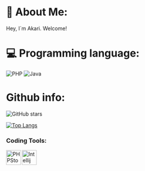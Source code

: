 # 💫 About Me:
Hey, I´m Akari. Welcome!

# 💻 Programming language:
  ![PHP](https://img.shields.io/badge/php-%23777BB4.svg?style=for-the-badge&logo=php&logoColor=white)
  ![Java](https://img.shields.io/badge/java-%23ED8B00.svg?style=for-the-badge&logo=openjdk&logoColor=white)
  
# Github info:
![GitHub stars](https://img.shields.io/github/stars/Akari-my?logo=github&style=social)

[![Top Langs](https://github-readme-stats.vercel.app/api/top-langs/?username=Akari-my&hide_progress=true)](https://github.com/anuraghazra/github-readme-stats)

### Coding Tools:
<img align="left" alt="PHPStorm" width="40px" src="https://resources.jetbrains.com/storage/products/company/brand/logos/PhpStorm_icon.png" />
<img align="left" alt="Intellij" width="40px" src="https://cdn.icon-icons.com/icons2/3053/PNG/512/intellij_macos_bigsur_icon_190061.png" />
